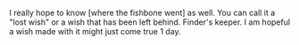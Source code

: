 I really hope to know [where the fishbone went] as well. You can call it a "lost wish" or a wish that has been left behind. Finder's keeper. I am hopeful a wish made with it might just come true 1 day.